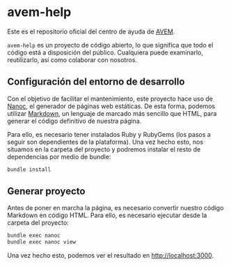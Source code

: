 # avem-help
Este es el repositorio oficial del centro de ayuda de [AVEM](http://avem.es).

`avem-help` es un proyecto de código abierto, lo que significa que todo el código está a disposición del público. Cualquiera puede examinarlo, reutilizarlo, así como colaborar con nosotros.

## Configuración del entorno de desarrollo
Con el objetivo de facilitar el mantenimiento, este proyecto hace uso de [Nanoc](http://nanoc.ws), el generador de páginas web estáticas. De esta forma, podemos utilizar [Markdown](https://guides.github.com/features/mastering-markdown/), un lenguaje de marcado más sencillo que HTML, para generar el código definitivo de nuestra página.

Para ello, es necesario tener instalados Ruby y RubyGems (los pasos a seguir son dependientes de la plataforma). Una vez hecho esto, nos situamos en la carpeta del proyecto y podremos instalar el resto de dependencias por medio de bundle:

```sh
bundle install
```

## Generar proyecto
Antes de poner en marcha la página, es necesario convertir nuestro código Markdown en código HTML. Para ello, es necesario ejecutar desde la carpeta del proyecto:

```sh
bundle exec nanoc
bundle exec nanoc view
```

Una vez hecho esto, podemos ver el resultado en <http://localhost:3000>.
